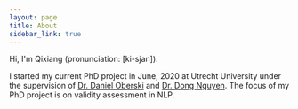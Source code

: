 ```yaml
---
layout: page
title: About
sidebar_link: true
---
```


Hi, I'm Qixiang (pronunciation: [ki-sjan]).

I started my current PhD project in June, 2020 at Utrecht University under the supervision of [Dr. Daniel Oberski](https://daob.nl/) and [Dr. Dong Nguyen](https://www.dongnguyen.nl/). The focus of my PhD project is on validity assessment in NLP. 
